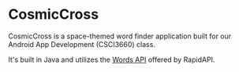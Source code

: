 # CosmicCross

CosmicCross is a space-themed word finder application built for our Android App Development (CSCI3660) class.

It's built in Java and utilizes the [Words API](https://rapidapi.com/dpventures/api/wordsapi/) offered by RapidAPI.